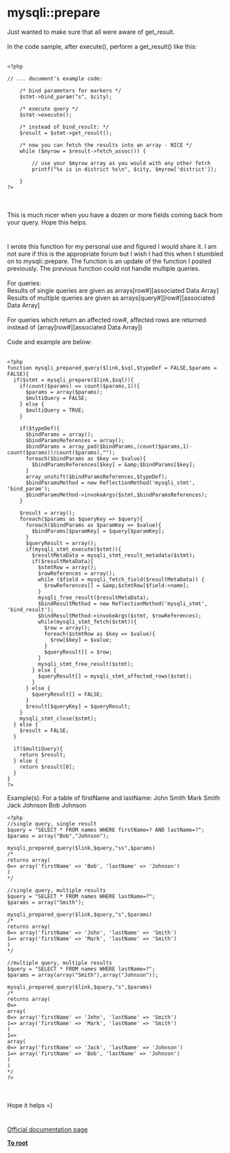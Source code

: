 # mysqli::prepare



Just wanted to make sure that all were aware of get_result.<br><br>In the code sample, after execute(), perform a get_result() like this:<br><br>

```
<?php

// ... document's example code:

    /* bind parameters for markers */
    $stmt->bind_param("s", $city);

    /* execute query */
    $stmt->execute();

    /* instead of bind_result: */
    $result = $stmt->get_result();

    /* now you can fetch the results into an array - NICE */
    while ($myrow = $result->fetch_assoc()) {

        // use your $myrow array as you would with any other fetch
        printf("%s is in district %s\n", $city, $myrow['district']);

    }
?>
```
<br><br>This is much nicer when you have a dozen or more fields coming back from your query.  Hope this helps.  

#

I wrote this function for my personal use and figured I would share it.  I am not sure if this is the appropriate forum but I wish I had this when I stumbled on to mysqli::prepare.  The function is an update of the function I posted previously.  The previous function could not handle multiple queries.<br><br>For queries:<br>Results of single queries are given as arrays[row#][associated Data Array]<br>Results of multiple queries are given as arrays[query#][row#][associated Data Array]<br><br>For queries which return an affected row#, affected rows are returned instead of (array[row#][associated Data Array])<br><br>Code and example are below:<br><br>

```
<?php
function mysqli_prepared_query($link,$sql,$typeDef = FALSE,$params = FALSE){
  if($stmt = mysqli_prepare($link,$sql)){
    if(count($params) == count($params,1)){
      $params = array($params);
      $multiQuery = FALSE;
    } else {
      $multiQuery = TRUE;
    }  
    
    if($typeDef){
      $bindParams = array();    
      $bindParamsReferences = array();
      $bindParams = array_pad($bindParams,(count($params,1)-count($params))/count($params),"");         
      foreach($bindParams as $key => $value){
        $bindParamsReferences[$key] = &amp;$bindParams[$key];  
      }
      array_unshift($bindParamsReferences,$typeDef);
      $bindParamsMethod = new ReflectionMethod('mysqli_stmt', 'bind_param');
      $bindParamsMethod->invokeArgs($stmt,$bindParamsReferences);
    }
    
    $result = array();
    foreach($params as $queryKey => $query){
      foreach($bindParams as $paramKey => $value){
        $bindParams[$paramKey] = $query[$paramKey];
      }
      $queryResult = array();
      if(mysqli_stmt_execute($stmt)){
        $resultMetaData = mysqli_stmt_result_metadata($stmt);
        if($resultMetaData){                                                                               
          $stmtRow = array();   
          $rowReferences = array(); 
          while ($field = mysqli_fetch_field($resultMetaData)) { 
            $rowReferences[] = &amp;$stmtRow[$field->name]; 
          }                                
          mysqli_free_result($resultMetaData);
          $bindResultMethod = new ReflectionMethod('mysqli_stmt', 'bind_result'); 
          $bindResultMethod->invokeArgs($stmt, $rowReferences);
          while(mysqli_stmt_fetch($stmt)){
            $row = array();
            foreach($stmtRow as $key => $value){
              $row[$key] = $value;           
            }
            $queryResult[] = $row;
          }
          mysqli_stmt_free_result($stmt);
        } else {
          $queryResult[] = mysqli_stmt_affected_rows($stmt);
        }
      } else {
        $queryResult[] = FALSE;
      } 
      $result[$queryKey] = $queryResult;
    }
    mysqli_stmt_close($stmt);   
  } else {
    $result = FALSE;
  }
  
  if($multiQuery){
    return $result;
  } else {
    return $result[0];
  }
}
?>
```


Example(s):
For a table of firstName and lastName:
John Smith
Mark Smith
Jack Johnson
Bob Johnson



```
<?php
//single query, single result
$query = "SELECT * FROM names WHERE firstName=? AND lastName=?";
$params = array("Bob","Johnson");

mysqli_prepared_query($link,$query,"ss",$params)
/*
returns array(
0=> array('firstName' => 'Bob', 'lastName' => 'Johnson')
)
*/

//single query, multiple results
$query = "SELECT * FROM names WHERE lastName=?";
$params = array("Smith");

mysqli_prepared_query($link,$query,"s",$params)
/*
returns array(
0=> array('firstName' => 'John', 'lastName' => 'Smith')
1=> array('firstName' => 'Mark', 'lastName' => 'Smith')
)
*/

//multiple query, multiple results
$query = "SELECT * FROM names WHERE lastName=?";
$params = array(array("Smith"),array("Johnson"));

mysqli_prepared_query($link,$query,"s",$params)
/*
returns array(
0=>
array(
0=> array('firstName' => 'John', 'lastName' => 'Smith')
1=> array('firstName' => 'Mark', 'lastName' => 'Smith')
)
1=>
array(
0=> array('firstName' => 'Jack', 'lastName' => 'Johnson')
1=> array('firstName' => 'Bob', 'lastName' => 'Johnson')
)
)
*/
?>
```
<br><br>Hope it helps =)  

#

[Official documentation page](https://www.php.net/manual/en/mysqli.prepare.php)

**[To root](/README.md)**